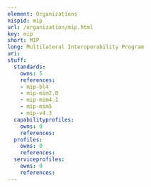 ```yaml
---
element: Organizations
nispid: mip
url: /organization/mip.html
key: mip
short: MIP
long: Multilateral Interoperability Program
uri: 
stuff:
  standards:
    owns: 5
    references:
    - mip-bl4
    - mip-mim2.0
    - mip-mim4.1
    - mip-mim5
    - mip-v4.3
  capabilityprofiles:
    owns: 0
    references:
  profiles:
    owns: 0
    references:
  serviceprofiles:
    owns: 0
    references:
---
```

